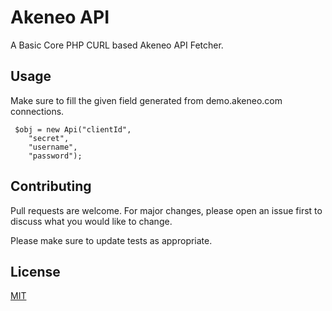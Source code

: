 # Akeneo API

A Basic Core PHP CURL based Akeneo API Fetcher.


## Usage

Make sure to fill the given field generated from demo.akeneo.com connections.
```
 $obj = new Api("clientId",
    "secret",
    "username",
    "password");
```

## Contributing
Pull requests are welcome. For major changes, please open an issue first to discuss what you would like to change.

Please make sure to update tests as appropriate.

## License
[MIT](https://choosealicense.com/licenses/mit/)